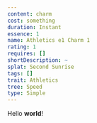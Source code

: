 ```yaml
---
content: charm
cost: something
duration: Instant
essence: 1
name: Athletics e1 Charm 1
rating: 1
requires: []
shortDescription: ~
splat: Second Sunrise
tags: []
trait: Athletics
tree: Speed
type: Simple
---
```


Hello **world**!
